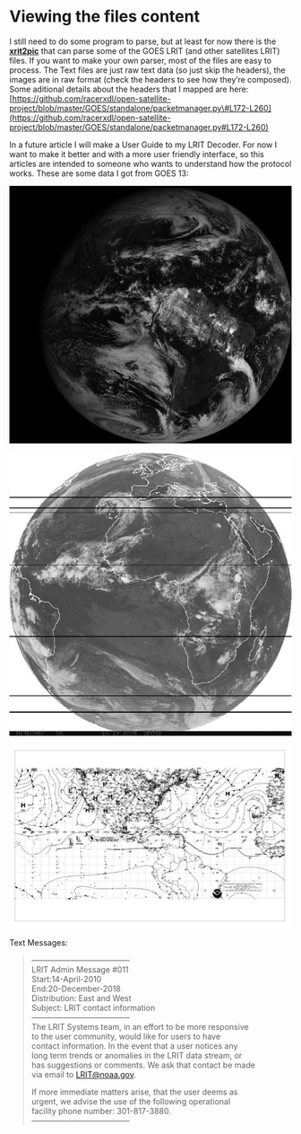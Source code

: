 # Viewing the files content

I still need to do some program to parse, but at least for now there is the [**xrit2pic**](http://www.alblas.demon.nl/wsat/software/soft_msg.html) that can parse some of the GOES LRIT \(and other satellites LRIT\) files. If you want to make your own parser, most of the files are easy to process. The Text files are just raw text data \(so just skip the headers\), the images are in raw format \(check the headers to see how they’re composed\). Some aditional details about the headers that I mapped are here: [https://github.com/racerxdl/open-satellite-project/blob/master/GOES/standalone/packetmanager.py\#L172-L260](https://github.com/racerxdl/open-satellite-project/blob/master/GOES/standalone/packetmanager.py#L172-L260)

In a future article I will make a User Guide to my LRIT Decoder. For now I want to make it better and with a more user friendly interface, so this articles are intended to someone who wants to understand how the protocol works. These are some data I got from GOES 13:

![](/assets/g13fd.png)

![](/assets/meteosatfd.png)

![](/assets/wefax.png)

Text Messages:

> ————————————–  
> LRIT Admin Message \#011  
> Start:14-April-2010  
> End:20-December-2018  
> Distribution: East and West  
> Subject: LRIT contact information  
> ————————————–  
> The LRIT Systems team, in an effort to be more responsive  
> to the user community, would like for users to have  
> contact information. In the event that a user notices any  
> long term trends or anomalies in the LRIT data stream, or  
> has suggestions or comments. We ask that contact be made  
> via email to LRIT@noaa.gov.
>
> If more immediate matters arise, that the user deems as  
> urgent, we advise the use of the following operational  
> facility phone number: 301-817-3880.  
> ————————————–



